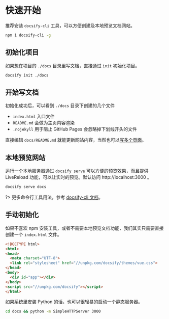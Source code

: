 # 快速开始

推荐安装 `docsify-cli` 工具，可以方便创建及本地预览文档网站。

```bash
npm i docsify-cli -g
```

## 初始化项目

如果想在项目的 `./docs` 目录里写文档，直接通过 `init` 初始化项目。

```bash
docsify init ./docs
```

## 开始写文档

初始化成功后，可以看到 `./docs` 目录下创建的几个文件

- `index.html` 入口文件
- `README.md` 会做为主页内容渲染
- `.nojekyll` 用于阻止 GitHub Pages 会忽略掉下划线开头的文件

直接编辑 `docs/README.md` 就能更新网站内容，当然也可以[写多个页面](zh-cn/more-pages)。

## 本地预览网站

运行一个本地服务器通过 `docsify serve` 可以方便的预览效果，而且提供 LiveReload 功能，可以让实时的预览。默认访问 http://localhost:3000 。

```bash
docsify serve docs
```

?> 更多命令行工具用法，参考 [docsify-cli 文档](https://github.com/QingWei-Li/docsify-cli)。

## 手动初始化

如果不喜欢 npm 安装工具，或者不需要本地预览文档功能，我们其实只需要直接创建一个 `index.html` 文件。

```html
<!DOCTYPE html>
<html>
<head>
  <meta charset="UTF-8">
  <link rel="stylesheet" href="//unpkg.com/docsify/themes/vue.css">
</head>
<body>
  <div id="app"></div>
</body>
<script src="//unpkg.com/docsify"></script>
</html>
```

如果系统里安装 Python 的话，也可以很轻易的启动一个静态服务器。

```bash
cd docs && python -m SimpleHTTPServer 3000
```
